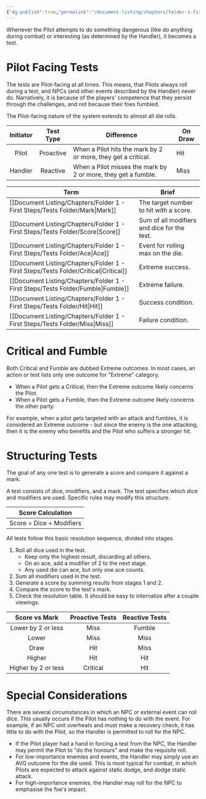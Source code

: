 ```yaml
---
{"dg-publish":true,"permalink":"/document-listing/chapters/folder-1-first-steps/tests/"}
---
```


Whenever the Pilot attempts to do something dangerous (like do anything during combat) or interesting (as determined by the Handler), it becomes a test.

# Pilot Facing Tests
The tests are Pilot-facing at all times. This means, that Pilots always roll during a test, and NPCs (and other events described by the Handler) never do. Narratively, it is because of the players' competence that they persist through the challenges, and not because their foes fumbled.

The Pilot-facing nature of the system extends to almost all die rolls.

| Initiator | Test Type | Difference                                                    | On Draw |
| :-------: | :-------: | ------------------------------------------------------------- | ------- |
|   Pilot   | Proactive | When a Pilot hits the mark by 2 or more, they get a critical. | Hit     |
|  Handler  | Reactive  | When a Pilot misses the mark by 2 or more, they get a fumble. | Miss    |

| Term         | Brief                                       |
| ------------ | ------------------------------------------- |
| [[Document Listing/Chapters/Folder 1 - First Steps/Tests Folder/Mark\|Mark]]     | The target number to hit with a score.      |
| [[Document Listing/Chapters/Folder 1 - First Steps/Tests Folder/Score\|Score]]    | Sum of all modifiers and dice for the test. |
| [[Document Listing/Chapters/Folder 1 - First Steps/Tests Folder/Ace\|Ace]]      | Event for rolling max on the die.           |
| [[Document Listing/Chapters/Folder 1 - First Steps/Tests Folder/Critical\|Critical]] | Extreme success.                            |
| [[Document Listing/Chapters/Folder 1 - First Steps/Tests Folder/Fumble\|Fumble]]   | Extreme failure.                            |
| [[Document Listing/Chapters/Folder 1 - First Steps/Tests Folder/Hit\|Hit]]      | Success condition.                          |
| [[Document Listing/Chapters/Folder 1 - First Steps/Tests Folder/Miss\|Miss]]     | Failure condition.                          |

# Critical and Fumble
Both Critical and Fumble are dubbed Extreme outcomes. In most cases, an action or test lists only one outcome for "Extreme" category.
- When a Pilot gets a Critical, then the Extreme outcome likely concerns the Pilot.
- When a Pilot gets a Fumble, then the Extreme outcome likely concerns the other party.

For example, when a pilot gets targeted with an attack and fumbles, it is considered an Extreme outcome - but since the enemy is the one attacking, then it is the enemy who benefits and the Pilot who suffers a stronger hit.

# Structuring Tests
The goal of any one test is to generate a score and compare it against a mark.

A test consists of dice, modifiers, and a mark. The test specifies which dice and modifiers are used. Specific rules may modify this structure.


| **Score Calculation** |
|:---:|
| Score = Dice + Modifiers |

All tests follow this basic resolution sequence, divided into stages.
1. Roll all dice used in the test.
	- Keep only the highest result, discarding all others.
	- On an ace, add a modifier of 2 to the next stage. 
	- Any used die can ace, but only one ace counts.
2. Sum all modifiers used in the test.
3. Generate a score by summing results from stages 1 and 2.
4. Compare the score to the test's mark.
5. Check the resolution table. It should be easy to internalize after a couple viewings.

|    Score vs Mark    | Proactive Tests | Reactive Tests |
| :-----------------: | :-------------: | :------------: |
| Lower by 2 or less  |      Miss       |     Fumble     |
|        Lower        |      Miss       |      Miss      |
|        Draw         |       Hit       |      Miss      |
|       Higher        |       Hit       |      Hit       |
| Higher by 2 or less |    Critical     |      Hit       |
# Special Considerations
There are several circumstances in which an NPC or external event can roll dice. This usually occurs if the Pilot has nothing to do with the event. For example, if an NPC unit overheats and must make a recovery check, it has little to do with the Pilot, so the Handler is permitted to roll for the NPC.
- If the Pilot player had a hand in forcing a test from the NPC, the Handler may permit the Pilot to "do the honours" and make the requisite roll.
- For low-importance enemies and events, the Handler may simply use an AVG outcome for the die used. This is most typical for combat, in which Pilots are expected to attack against static dodge, and dodge static attack.
- For high-importance enemies, the Handler may roll for the NPC to emphasise the foe's impact.